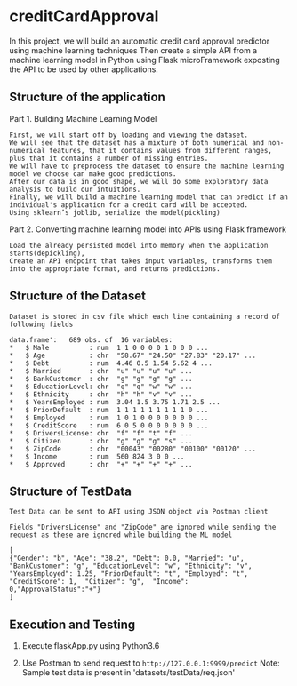 creditCardApproval
====================

In this project, we will build an automatic credit card approval predictor using machine learning techniques
Then create a simple API from a machine learning model in Python using Flask microFramework exposting the API to be used by other applications.

Structure of the application
--------------

Part 1. Building Machine Learning Model
    
    First, we will start off by loading and viewing the dataset.
    We will see that the dataset has a mixture of both numerical and non-numerical features, that it contains values from different ranges, plus that it contains a number of missing entries.
    We will have to preprocess the dataset to ensure the machine learning model we choose can make good predictions.
    After our data is in good shape, we will do some exploratory data analysis to build our intuitions.
    Finally, we will build a machine learning model that can predict if an individual's application for a credit card will be accepted.
    Using sklearn’s joblib, serialize the model(pickling)

Part 2. Converting machine learning model into APIs using Flask framework

  
    Load the already persisted model into memory when the application starts(depickling),
    Create an API endpoint that takes input variables, transforms them into the appropriate format, and returns predictions.
    
    
Structure of the Dataset
--------------
    Dataset is stored in csv file which each line containing a record of following fields

    data.frame':   689 obs. of  16 variables:
    *   $ Male          : num  1 1 0 0 0 0 1 0 0 0 ...
    *   $ Age           : chr  "58.67" "24.50" "27.83" "20.17" ...
    *   $ Debt          : num  4.46 0.5 1.54 5.62 4 ...
    *   $ Married       : chr  "u" "u" "u" "u" ...
    *   $ BankCustomer  : chr  "g" "g" "g" "g" ...
    *   $ EducationLevel: chr  "q" "q" "w" "w" ...
    *   $ Ethnicity     : chr  "h" "h" "v" "v" ...
    *   $ YearsEmployed : num  3.04 1.5 3.75 1.71 2.5 ...
    *   $ PriorDefault  : num  1 1 1 1 1 1 1 1 1 0 ...
    *   $ Employed      : num  1 0 1 0 0 0 0 0 0 0 ...
    *   $ CreditScore   : num  6 0 5 0 0 0 0 0 0 0 ...
    *   $ DriversLicense: chr  "f" "f" "t" "f" ...
    *   $ Citizen       : chr  "g" "g" "g" "s" ...
    *   $ ZipCode       : chr  "00043" "00280" "00100" "00120" ...
    *   $ Income        : num  560 824 3 0 0 ...
    *   $ Approved      : chr  "+" "+" "+" "+" ...
 
 Structure of TestData
--------------
    Test Data can be sent to API using JSON object via Postman client
    
    Fields "DriversLicense" and "ZipCode" are ignored while sending the request as these are ignored while building the ML model 

```
[
{"Gender": "b", "Age": "38.2", "Debt": 0.0, "Married": "u", "BankCustomer": "g", "EducationLevel": "w", "Ethnicity": "v", "YearsEmployed": 1.25, "PriorDefault": "t", "Employed": "t", "CreditScore": 1,  "Citizen": "g",  "Income":   0,"ApprovalStatus":"+"}
]
```


Execution and Testing
--------------

1) Execute flaskApp.py using Python3.6

2) Use Postman to send request to `http://127.0.0.1:9999/predict`
    Note: Sample test data is present in 'datasets/testData/req.json'